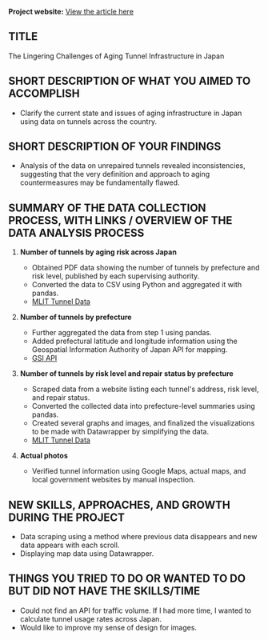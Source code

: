 **Project website:** [View the article here](https://yasu25-ny.github.io/project_1/)

## TITLE  
The Lingering Challenges of Aging Tunnel Infrastructure in Japan

## SHORT DESCRIPTION OF WHAT YOU AIMED TO ACCOMPLISH
- Clarify the current state and issues of aging infrastructure in Japan using data on tunnels across the country.

## SHORT DESCRIPTION OF YOUR FINDINGS
- Analysis of the data on unrepaired tunnels revealed inconsistencies, suggesting that the very definition and approach to aging countermeasures may be fundamentally flawed.

## SUMMARY OF THE DATA COLLECTION PROCESS, WITH LINKS / OVERVIEW OF THE DATA ANALYSIS PROCESS

1. **Number of tunnels by aging risk across Japan**  
   - Obtained PDF data showing the number of tunnels by prefecture and risk level, published by each supervising authority.  
   - Converted the data to CSV using Python and aggregated it with pandas.  
   - [MLIT Tunnel Data](https://www.mlit.go.jp/road/sisaku/yobohozen/yobohozen_maint_r05.html)

2. **Number of tunnels by prefecture**  
   - Further aggregated the data from step 1 using pandas.  
   - Added prefectural latitude and longitude information using the Geospatial Information Authority of Japan API for mapping.  
   - [GSI API](https://vldb.gsi.go.jp/sokuchi/surveycalc/api_help.html)

3. **Number of tunnels by risk level and repair status by prefecture**  
   - Scraped data from a website listing each tunnel's address, risk level, and repair status.  
   - Converted the collected data into prefecture-level summaries using pandas.  
   - Created several graphs and images, and finalized the visualizations to be made with Datawrapper by simplifying the data.  
   - [MLIT Tunnel Data](https://www.mlit.go.jp/road/sisaku/yobohozen/yobohozen_maint_r05.html)

4. **Actual photos**  
   - Verified tunnel information using Google Maps, actual maps, and local government websites by manual inspection.

## NEW SKILLS, APPROACHES, AND GROWTH DURING THE PROJECT

- Data scraping using a method where previous data disappears and new data appears with each scroll.
- Displaying map data using Datawrapper.

## THINGS YOU TRIED TO DO OR WANTED TO DO BUT DID NOT HAVE THE SKILLS/TIME

- Could not find an API for traffic volume. If I had more time, I wanted to calculate tunnel usage rates across Japan.
- Would like to improve my sense of design for images.
